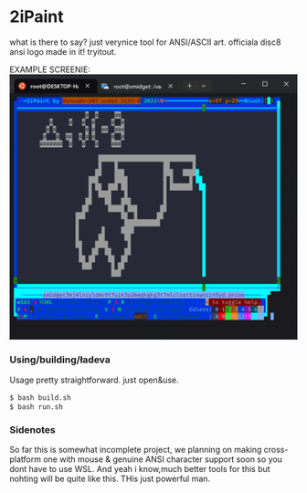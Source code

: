 # 2iPaint
what is there to say? just verynice tool for ANSI/ASCII art. officiala disc8 ansi logo made in it! tryitout.

EXAMPLE SCREENIE:
![screenshot of it](https://github.com/disc-8/2iPaint/blob/main/Zrzut%20ekranu%202023-04-07%20205212.png?raw=true)
### Using/building/ładeva
Usage pretty straightforward. just open&use.
```
$ bash build.sh
$ bash run.sh
```
### Sidenotes
So far this is somewhat incomplete project, we planning on making cross-platform one with mouse & genuine ANSI character support soon so you dont have to use WSL.
And yeah i know,much better tools for this but nohting will be quite like this. THis just powerful man.

